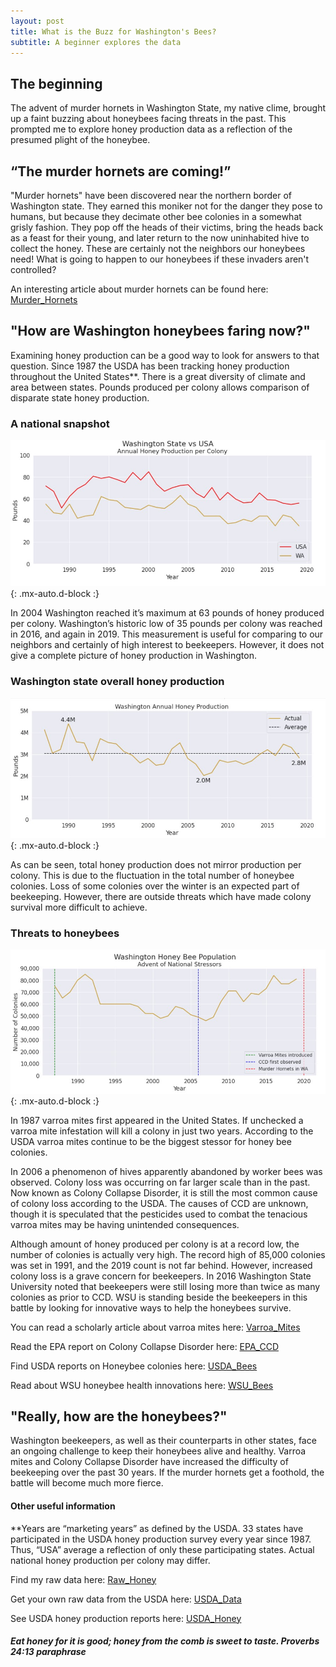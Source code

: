 ```yaml
---
layout: post
title: What is the Buzz for Washington's Bees?
subtitle: A beginner explores the data
---
```


## The beginning

The advent of murder hornets in Washington State, my native clime, brought up a faint buzzing about honeybees facing threats in the past. This prompted me to explore honey production data as a reflection of the presumed plight of the honeybee.

## “The murder hornets are coming!”
"Murder hornets" have been discovered near the northern border of Washington state. They earned this moniker not for the danger they pose to humans, but because they decimate other bee colonies in a somewhat grisly fashion. They pop off the heads of their victims, bring the heads back as a feast for their young, and later return to the now uninhabited hive to collect the honey. These are certainly not the neighbors our honeybees need! What is going to happen to our honeybees if these invaders aren't controlled? 

An interesting article about murder hornets can be found here: [Murder_Hornets](https://www.sciencenews.org/article/asian-giant-murder-hornet-sightings-washington-canada)

## "How are Washington honeybees faring now?"
Examining honey production can be a good way to look for answers to that question. Since 1987 the USDA has been tracking honey production throughout the United States**. There is a great diversity of climate and area between states. Pounds produced per colony allows comparison of disparate state honey production.

### A national snapshot

![Honey Comparison](https://raw.githubusercontent.com/SaraWestWA/SaraWestWA.github.io/master/assets/img/Honey%20Per%20Colony.jpg){: .mx-auto.d-block :}

In 2004 Washington reached it’s maximum at 63 pounds of honey produced per colony. Washington’s historic low of 35 pounds per colony was reached in 2016, and again in 2019. This measurement is useful for comparing to our neighbors and certainly of high interest to beekeepers. However, it does not give a complete picture of honey production in Washington.

### Washington state overall honey production

![WA Honey](https://raw.githubusercontent.com/SaraWestWA/SaraWestWA.github.io/master/assets/img/WA%20Honey%20Production.jpg){: .mx-auto.d-block :}

As can be seen, total honey production does not mirror production per colony. This is due to the fluctuation in the total number of honeybee colonies. Loss of some colonies over the winter is an expected part of beekeeping. However, there are outside threats which have made colony survival more difficult to achieve.

### Threats to honeybees
![WA Bees](https://raw.githubusercontent.com/SaraWestWA/SaraWestWA.github.io/master/assets/img/WA%20Honeybee%20Colonies.jpg){: .mx-auto.d-block :}

In 1987 varroa mites first appeared in the United States. If unchecked a varroa mite infestation will kill a colony in just two years. According to the USDA varroa mites continue to be the biggest stessor for honey bee colonies.

In 2006 a phenomenon of hives apparently abandoned by worker bees was observed. Colony loss was occurring on far larger scale than in the past. Now known as Colony Collapse Disorder, it is still the most common cause of colony loss according to the USDA. The causes of CCD are unknown, though it is speculated that the pesticides used to combat the tenacious varroa mites may be having unintended consequences.

Although amount of honey produced per colony is at a record low, the number of colonies is actually very high. The record high of 85,000 colonies was set in 1991, and the 2019 count is not far behind. However, increased colony loss is a grave concern for beekeepers. In 2016 Washington State University noted that beekeepers were still losing more than twice as many colonies as prior to CCD. WSU is standing beside the beekeepers in this battle by looking for innovative ways to help the honeybees survive.

You can read a scholarly article about varroa mites here: [Varroa_Mites](http://www.columbia.edu/itc/cerc/danoff-burg/invasion_bio/inv_spp_summ/varroa_destructor.html)

Read the EPA report on Colony Collapse Disorder here: [EPA_CCD](https://www.epa.gov/pollinator-protection/colony-collapse-disorder)

Find USDA reports on Honeybee colonies here: [USDA_Bees](https://usda.library.cornell.edu/concern/publications/rn301137d?locale=en)

Read about WSU honeybee health innovations here: [WSU_Bees](http://pubs.cahnrs.wsu.edu/impact-reports/honey-bee-health/) 

## "Really, how are the honeybees?"
Washington beekeepers, as well as their counterparts in other states, face an ongoing challenge to keep their honeybees alive and healthy. Varroa mites and Colony Collapse Disorder have increased the difficulty of beekeeping over the past 30 years. If the murder hornets get a foothold, the battle will become much more fierce.

#### Other useful information

**Years are “marketing years” as defined by the USDA. 33 states have participated in the USDA honey production survey every year since 1987. Thus, “USA” average a reflection of only these participating states. Actual national honey production per colony may differ.

Find my raw data here: [Raw_Honey](https://github.com/SaraWestWA/DS-Unit-1-Build/blob/master/2020%20BFFFE401-A356-3D6D-8B47-313C0C09870E.csv) 

Get your own raw data from the USDA here: [USDA_Data](https://quickstats.nass.usda.gov/)

See USDA honey production reports here: [USDA_Honey](https://usda.library.cornell.edu/concern/publications/hd76s004z?locale=en) 


##### Eat honey for it is good; honey from the comb is sweet to taste. Proverbs 24:13 paraphrase







